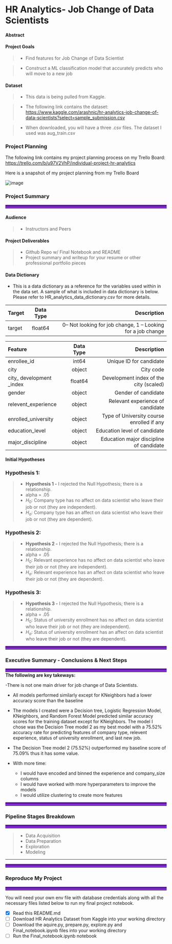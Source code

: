 # HR Analytics- Job Change of Data Scientists


#### Abstract




#### Project Goals
> - Find features for Job Change of Data Scientist

> - Construct a ML classification model that accurately predicts who will move to a new job


#### Dataset
> - This data is being pulled from Kaggle.

> - The following link contains the dataset: https://www.kaggle.com/arashnic/hr-analytics-job-change-of-data-scientists?select=sample_submission.csv

> - When downloaded, you will have a three .csv files. The dataset I used was aug_train.csv


### Project Planning 

The following link contains my project planning process on my Trello Board: https://trello.com/b/u97V2VhP/individual-project-hr-analytics

Here is a snapshot of my project planning from my Trello Board

![image](https://user-images.githubusercontent.com/80718476/125339051-8ed45d80-e316-11eb-85ad-434217fcf4ce.png)

### Project Summary
<hr style="border-top: 10px groove blueviolet; margin-top: 1px; margin-bottom: 1px"></hr>


#### Audience
> - Instructors and Peers

#### Project Deliverables
> - Github Repo w/ Final Notebook and README
> - Project summary and writeup for your resume or other professional portfolio pieces


#### Data Dictionary
    
- This is a data dictionary as a reference for the variables used within in the data set. A sample of what is included in data dictionary is below. Please refer to HR_analytics_data_dictionary.csv for more details.


 |   Target    |  Data Type   | Description    |
| :------------- | :----------: | -----------: |
| target| float64|  0– Not looking for job change, 1 – Looking for a job change



|   Feature      |  Data Type   | Description    |
| :------------- | :----------: | -----------: |
|  enrollee_id | int64   | Unique ID for candidate |
| city   | object | City code|
| city_ development _index  | float64 | Development index of the city (scaled) |
| gender | object   | Gender of candidate|
| relevent_experience | object | Relevant experience of candidate|
| enrolled_university  | object |  Type of University course enrolled if any|
| education_level | object | Education level of candidate|
| major_discipline | object | Education major discipline of candidate|



#### Initial Hypotheses

### Hypothesis 1:
> - **Hypothesis 1 -** I rejected the Null Hypothesis; there is a relationship.
> - alpha = .05
> - $H_0$: Company type has no affect on data scientist who leave their job or not (they are independent). 
> - $H_a$: Company type has an affect on data scientist who leave their job or not (they are dependent). 

### Hypothesis 2:
> - **Hypothesis 2 -** I rejected the Null Hypothesis; there is a relationship.
> - alpha = .05
> - $H_0$:  Relevant experience has no affect on data scientist who leave their job or not (they are independent). 
> - $H_a$:  Relevant experience has an affect on data scientist who leave their job or not (they are dependent).

### Hypothesis 3:
> - **Hypothesis 3 -** I rejected the Null Hypothesis; there is a relationship.
> - alpha = .05
> - $H_0$: Status of university enrollment has no affect on data scientist who leave their job or not (they are independent). 
> - $H_a$: Status of university enrollment has an affect on data scientist who leave their job or not (they are dependent).


<hr style="border-top: 10px groove blueviolet; margin-top: 1px; margin-bottom: 1px"></hr>

### Executive Summary - Conclusions & Next Steps
<hr style="border-top: 10px groove blueviolet; margin-top: 1px; margin-bottom: 1px"></hr>
<b>The following are key takeways:</b>

  -There is not one main driver for job change of Data Scientists.
 
  - All models performed similarly except for KNeighbors had a lower accuracy score than the baseline
  
  - The models I created were a Decision tree, Logistic Regression Model, KNeighbors, and Random Forest Model predicted similar accuracy scores for the training dataset except for KNeighbors. The model I chose was the Decision Tree model 2 as my best model with a 75.52% accuracy rate for predicting features of company type, relevent experience, status of university enrollment, and last new job.
  
  -  The Decision Tree model 2 (75.52%) outperformed my baseline score of 75.09% thus it has some value.
  

- With more time:
  - I would have encoded and binned the experience and company_size columns
  - I would have worked with more hyperparameters to improve the models
  - I would utilize clustering to create more features


<hr style="border-top: 10px groove blueviolet; margin-top: 1px; margin-bottom: 1px"></hr>

### Pipeline Stages Breakdown

<hr style="border-top: 10px groove blueviolet; margin-top: 1px; margin-bottom: 1px"></hr>

> - Data Acquisition
> - Data Preparation
> - Exploration 
> - Modeling


___

<hr style="border-top: 10px groove blueviolet; margin-top: 1px; margin-bottom: 1px"></hr>

### Reproduce My Project

<hr style="border-top: 10px groove blueviolet; margin-top: 1px; margin-bottom: 1px"></hr>

You will need your own env file with database credentials along with all the necessary files listed below to run my final project notebook. 
- [x] Read this README.md
- [ ] Download HR Analytics Dataset from Kaggle into your working directory
- [ ] Download the aquire.py, prepare.py, explore.py and Final_notebook.ipynb files into your working directory
- [ ] Run the Final_notebook.ipynb notebook